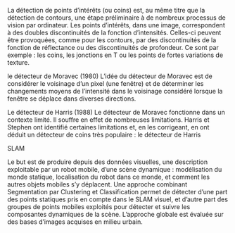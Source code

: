 La détection de points d’intérêts (ou coins) est, au même titre que la détection de contours, une étape préliminaire à de nombreux processus de vision par
ordinateur. Les points d’intérêts, dans une image, correspondent à des doubles discontinuités de la fonction d’intensités. Celles-ci peuvent être provoquées, comme
pour les contours, par des discontinuités de la fonction de réflectance ou des discontinuités de profondeur. Ce sont par exemple : les coins, les jonctions en T ou
les points de fortes variations de texture.

le détecteur de Moravec (1980)
L’idée du détecteur de Moravec est de considérer le voisinage d’un pixel (une
fenêtre) et de déterminer les changements moyens de l’intensité dans le voisinage
considéré lorsque la fenêtre se déplace dans diverses directions.

Le détecteur de Harris (1988)
Le détecteur de Moravec fonctionne dans un contexte limité. Il souffre en effet de
nombreuses limitations. Harris et Stephen ont identifié certaines limitations et, en
les corrigeant, en ont déduit un détecteur de coins très populaire : le détecteur de
Harris

SLAM

Le but est de produire depuis des données visuelles, une description exploitable par un robot mobile, d’une scène dynamique : modélisation du monde statique, localisation du
robot dans ce monde, et comment les autres objets mobiles
s’y déplacent. Une approche combinant Segmentation par
Clustering et Classification permet de détecter d’une part
des points statiques pris en compte dans le SLAM visuel, et
d’autre part des groupes de points mobiles exploités pour
détecter et suivre les composantes dynamiques de la scène.
L’approche globale est évaluée sur des bases d’images acquises en milieu urbain.
